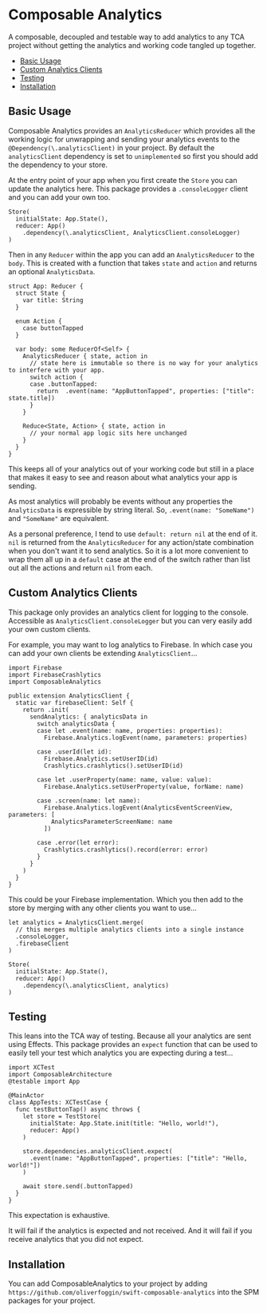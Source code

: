 # Composable Analytics

A composable, decoupled and testable way to add analytics to any TCA project without getting the analytics and working code tangled up together.

* [Basic Usage](#basic-usage)
* [Custom Analytics Clients](#custom-analytics-clients)
* [Testing](#testing)
* [Installation](#installation)

## Basic Usage

Composable Analytics provides an `AnalyticsReducer` which provides all the working logic for unwrapping and sending your analytics events to the `@Dependency(\.analyticsClient)` in your project. By default the `analyticsClient` dependency is set to `unimplemented` so first you should add the dependency to your store.

At the entry point of your app when you first create the `Store` you can update the analytics here. This package provides a `.consoleLogger` client and you can add your own too.

```
Store(
  initialState: App.State(),
  reducer: App()
    .dependency(\.analyticsClient, AnalyticsClient.consoleLogger)
)
```

Then in any `Reducer` within the app you can add an `AnalyticsReducer` to the `body`. This is created with a function that takes `state` and `action` and returns an optional `AnalyticsData`.

```
struct App: Reducer {
  struct State {
    var title: String
  }

  enum Action {
    case buttonTapped
  }

  var body: some ReducerOf<Self> {
    AnalyticsReducer { state, action in
      // state here is immutable so there is no way for your analytics to interfere with your app.
      switch action {
      case .buttonTapped:
        return  .event(name: "AppButtonTapped", properties: ["title": state.title])
      }
    }
  
    Reduce<State, Action> { state, action in
      // your normal app logic sits here unchanged
    }
  }
}
```

This keeps all of your analytics out of your working code but still in a place that makes it easy to see and reason about what analytics your app is sending.

As most analytics will probably be events without any properties the `AnalyticsData` is expressible by string literal. So, `.event(name: "SomeName")` and `"SomeName"` are equivalent.

As a personal preference,  I tend to use `default: return nil` at the end of it. `nil` is returned from the `AnalyticsReducer` for any action/state combination when you don't want it to send analytics. So it is a lot more convenient to wrap them all up in a `default` case at the end of the switch rather than list out all the actions and return `nil` from each.

## Custom Analytics Clients

This package only provides an analytics client for logging to the console. Accessible as `AnalyticsClient.consoleLogger` but you can very easily add your own custom clients.

For example, you may want to log analytics to Firebase. In which case you can add your own clients be extending `AnalyticsClient`...

```
import Firebase
import FirebaseCrashlytics
import ComposableAnalytics

public extension AnalyticsClient {
  static var firebaseClient: Self {
    return .init(
      sendAnalytics: { analyticsData in
        switch analyticsData {
        case let .event(name: name, properties: properties):
          Firebase.Analytics.logEvent(name, parameters: properties)

        case .userId(let id):
          Firebase.Analytics.setUserID(id)
          Crashlytics.crashlytics().setUserID(id)

        case let .userProperty(name: name, value: value):
          Firebase.Analytics.setUserProperty(value, forName: name)

        case .screen(name: let name):
          Firebase.Analytics.logEvent(AnalyticsEventScreenView, parameters: [
            AnalyticsParameterScreenName: name
          ])

        case .error(let error):
          Crashlytics.crashlytics().record(error: error)
        }
      }
    )
  }
}
```

This could be your Firebase implementation. Which you then add to the store by merging with any other clients you want to use...

```
let analytics = AnalyticsClient.merge(
  // this merges multiple analytics clients into a single instance
  .consoleLogger,
  .firebaseClient
)

Store(
  initialState: App.State(),
  reducer: App()
    .dependency(\.analyticsClient, analytics)
)
```

## Testing

This leans into the TCA way of testing. Because all your analytics are sent using Effects. This package provides an `expect` function that can be used to easily tell your test which analytics you are expecting during a test...

```
import XCTest
import ComposableArchitecture
@testable import App

@MainActor
class AppTests: XCTestCase {
  func testButtonTap() async throws {
    let store = TestStore(
      initialState: App.State.init(title: "Hello, world!"),
      reducer: App()
    )

    store.dependencies.analyticsClient.expect(
      .event(name: "AppButtonTapped", properties: ["title": "Hello, world!"])
    )

    await store.send(.buttonTapped)
  }
}
```

This expectation is exhaustive.

It will fail if the analytics is expected and not received. And it will fail if you receive analytics that you did not expect.

## Installation

You can add ComposableAnalytics to your project by adding `https://github.com/oliverfoggin/swift-composable-analytics` into the SPM packages for your project.
